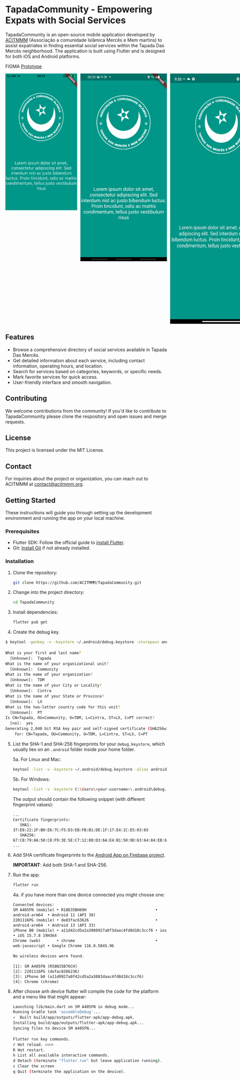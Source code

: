 # TapadaCommunity - Empowering Expats with Social Services

TapadaCommunity is an open-source mobile application developed by [ACITMMM](https://acitmmm.webnode.pt) (Associação a comunidade Islâmica Mercês e Mem martins) to assist expatriates in finding essential social services within the Tapada Das Mercês neighborhood. The application is built using Flutter and is designed for both iOS and Android platforms.

FIGMA [Prototype](https://www.figma.com/proto/4V4WZcLGmBjYyqKwImtfau/ACCITMMM?node-id=61-23&starting-point-node-id=1%3A2&mode=design&t=rfwTWkxFo4JGM9uG-1)
 
<div style="display: flex;">
   <img src="/screenshots/screenshot.png" alt="App Screenshots" width="224" height="426" style="flex: 1; margin-right: 10px;" >
   <img src="/screenshots/screenshot1.jpeg" alt="App Screenshots" width="270" height="585" style="flex: 1; margin-right: 10px;">
   <img src="/screenshots/screenshot2.jpeg" alt="App Screenshots" width="320" height="780" style="flex: 1; margin-right: 10px;">
</div>

## Features

- Browse a comprehensive directory of social services available in Tapada Das Mercês.
- Get detailed information about each service, including contact information, operating hours, and location.
- Search for services based on categories, keywords, or specific needs.
- Mark favorite services for quick access.
- User-friendly interface and smooth navigation.

## Contributing

We welcome contributions from the community! If you'd like to contribute to TapadaCommunity please clone the respository and open issues and merge requests.

## License

This project is licensed under the MIT License.

## Contact

For inquiries about the project or organization, you can reach out to ACITMMM at contact@acitmmm.org.

## Getting Started

These instructions will guide you through setting up the development environment and running the app on your local machine.

### Prerequisites

- Flutter SDK: Follow the official guide to [install Flutter](https://flutter.dev/docs/get-started/install).
- Git: [Install Git](https://git-scm.com/book/en/v2/Getting-Started-Installing-Git) if not already installed.

### Installation

1. Clone the repository:

   ```bash
   git clone https://github.com/ACITMMM/TapadaCommunity.git
   ```

2. Change into the project directory:
   ```bash
   cd TapadaCommunity
   ```
   
3. Install dependencies:
   ```bash
   flutter pub get
   ```
4. Create the debug key.

```bash
$ keytool -genkey -v -keystore ~/.android/debug.keystore -storepass android -alias androiddebugkey -keypass android -keyalg RSA -keysize 2048 -validity 10000

What is your first and last name?
  [Unknown]:  Tapada
What is the name of your organizational unit?
  [Unknown]:  Community
What is the name of your organization?
  [Unknown]:  TDM
What is the name of your City or Locality?
  [Unknown]:  Cintra
What is the name of your State or Province?
  [Unknown]:  LX
What is the two-letter country code for this unit?
  [Unknown]:  PT
Is CN=Tapada, OU=Community, O=TDM, L=Cintra, ST=LX, C=PT correct?
  [no]:  yes
Generating 2,048 bit RSA key pair and self-signed certificate (SHA256withRSA) with a validity of 10,000 days
	for: CN=Tapada, OU=Community, O=TDM, L=Cintra, ST=LX, C=PT
```
  
5. List the SHA-1 and SHA-256 fingerprints for your `debug.keystore`, which usually lies on an `.android` folder inside your home folder.

   5a. For Linux and Mac:

   ```bash
   keytool -list -v -keystore ~/.android/debug.keystore -alias androiddebugkey -storepass android -keypass android
   ```

   5b. For Windows:

   ```bash
   keytool -list -v -keystore C:\Users\<your-username>\.android\debug.keystore -alias androiddebugkey -storepass android -keypass android
   ```
   
   The output should contain the following snippet (with different fingerprint values):

   ```
   ...
   Certificate fingerprints:
      SHA1: 37:E8:22:2F:B0:E6:7C:F5:D3:EB:FB:B1:DE:1F:17:E4:1C:E5:03:65
      SHA256: 67:C8:79:A6:50:C8:F9:3E:5E:C7:12:00:D3:6A:E4:B1:50:0D:63:64:84:EB:6D:A1:F6:1C:97:E6:30:AE:F0:97
   ...
   ```


6. Add SHA certificate fingerprints to the [Android App on Firebase project](https://console.firebase.google.com/u/0/project/tapadacommunity/settings/general/android:org.acitmmm.tapadacommunity).
   
   **IMPORTANT**: Add both SHA-1 and SHA-256.
      

7. Run the app:

   ```bash
   flutter run
   ```

   4a. if you have more than one device connected you might choose one:
   
      ```
      Connected devices:
      SM A405FN (mobile) • R18D35BH69H                              • android-arm64  • Android 11 (API 30)
      2201116PG (mobile) • de83fac63626                             • android-arm64  • Android 13 (API 33)
      iPhone B0 (mobile) • a11d42cd5a2a3080927a0f3daac4fd8d18c3ccf6 • ios            • iOS 15.7.8 19H364
      Chrome (web)       • chrome                                   • web-javascript • Google Chrome 116.0.5845.96
      
      No wireless devices were found.
      
      [1]: SM A405FN (R58N35B76CH)
      [2]: 2201116PG (defac8366236)
      [3]: iPhone b0 (a11d0927a0f42cd5a2a3083daac4fd8d18c3ccf6)
      [4]: Chrome (chrome)
      ```

8. After choose anh device flutter will compile the code for the platform and a menu like that might appear:

   ```bash
   Launching lib/main.dart on SM A405FN in debug mode...
   Running Gradle task 'assembleDebug'...                                146.9s
   ✓  Built build/app/outputs/flutter-apk/app-debug.apk.
   Installing build/app/outputs/flutter-apk/app-debug.apk...              18.4s
   Syncing files to device SM A405FN...                                    4.2s
   
   Flutter run key commands.
   r Hot reload. 🔥🔥🔥
   R Hot restart.
   h List all available interactive commands.
   d Detach (terminate "flutter run" but leave application running).
   c Clear the screen
   q Quit (terminate the application on the device).
   ```

